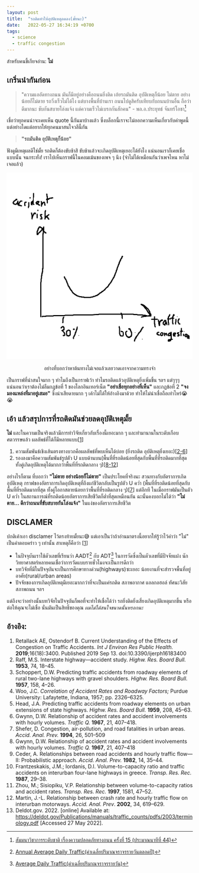 ```yaml
---
layout: post
title:  "รถติดทำให้อุบัติเหตุลดลง(มั้ยนะ)"
date:   2022-05-27 16:34:19 +0700
tags: 
  - science
  - traffic congestion
---
```


สำหรับคนขี้เกียจอ่าน: **ไม่**

## เกริ่นนำกันก่อน

> "ความแออัดทางถนน มันก็มีอยู่อย่างคือถนนยิ่งติด เอ้ยรถมันติด อุบัติเหตุก็น้อย ไม่ตาย อย่างน้อยก็ไม่ตาย รถวิ่งเร็วไม่ได้ไง แต่บางพื้นที่บ้านเรา ถนนไปดูสิครับเทียบกับถนนบ้านอื่น ถือว่าดีมากนะ ขับกันสบายโล่งแจ้ง แต่ความเร็วไม่เบรกกันสักคน" - พล.อ.ประยุทธ์ จันทร์โอชา[^1]

เชื่อว่าทุกคนน่าจะเคยเห็น quote นี้กันมาบ้างแล้ว
ซึ่งบล็อกนี้เราจะไม่ออกความเห็นเกี่ยวกับคำพูดนี้แต่อย่างใดแต่อยากให้ทุกคนมาสนใจวลีนี้กัน

> **"รถมันติด อุบัติเหตุก็น้อย"** 

ฟังดูมีเหตุผลดีใช่มั้ย รถติดก็ต้องขับช้าสิ ขับช้าแล้วจะเกิดอุบัติเหตุเยอะได้ยังไง
แน่นอนเราก็เคยเชื่อแบบนั้น จนกระทั่ง! เราไปเห็นกราฟนี้ในคอมเม้นของเพจ ๆ นึง (จำไม่ได้เหมือนกันว่าเพจไหน หาไม่เจอแล้ว)

![Traffic congestion effect on road accidents](/images/science/relation-traffjam-and-acc.png)
<p align="center">อย่างที่บอกว่าหาต้นทางไม่เจอแล้วเลยวาดเอาจากความทรงจำ</p>

เป็นกราฟที่น่าสนใจมาก ๆ ทำไมถึงเป็นกราฟเว้า ทำไมรถติดแล้วอุบัติเหตุยิ่งเพิ่มขึ้น ฯลฯ แต่ๆๆๆ แน่นอนว่าเราต้องไม่ลืมกฏข้อที่ 1 ของโลกอินเทอร์เน็ต **"อย่าเชื่อทุกอย่างที่เห็น"** และกฏข้อที่ 2 **"จงมองแหล่งที่มาอยู่เสมอ"** ซึ่งน่าเสียดายมาก ๆ เค้าไม่ได้ให้อ้างอิงมาด้วย ทำให้ไม่น่าเชื่อถือเท่าไหร่😭😭

## เอ้า แล้วสรุปการที่รถติดมันช่วยลดอุบัติเหตุมั้ย

**ไม่** และในความเป็นจริงแล้วมีการทำวิจัยเกี่ยวกับเรื่องนี้เยอะมาก ๆ และทำมานานในระดับเกือบศตวรรษแล้ว ผลลัพธ์ที่ได้ก็มีหลายแบบ[[1](#อ้างอิง)] 

1. ความสัมพันธ์เชิงเส้นตรงทางบวกคือผลลัพธ์ที่พบเห็นได้บ่อย (ยิ่งรถติด อุบัติเหตุยิ่งเยอะ)[[2-6](#อ้างอิง)] 
1. รองลงมาคือความสัมพันธ์รูปตัว U แบบด้านบน(พื้นที่ที่รถติดน้อยที่สุดกับพื้นที่ที่รถติดมากที่สุด ทั้งคู่เกิดอุบัติเหตุได้มากกว่าพื้นที่ที่รถติดกลาง ๆ)[[8-12](#อ้างอิง)] 

อย่างไรก็ตาม ที่บอกว่า **"ไม่ตาย อย่างน้อยก็ไม่ตาย"** เป็นประโยคที่จริงนะ สวนทางกับอัตราการเกิดอุบัติเหตุ กราฟของอัตราการเกิดอุบัติเหตุที่ถึงแก่ชีวิตกลับเป็นรูปตัว U คว่ำ (พื้นที่ที่รถติดน้อยที่สุดกับพื้นที่ที่รถติดมากที่สุด ทั้งคู่โอกาสตายน้อยกว่าพื้นที่ที่รถติดกลาง ๆ)[[7](#อ้างอิง)] แต่อีกที ในเมื่อกราฟมันเป็นตัว U คว่ำ ในสถานการณ์ที่รถติดน้อยอัตราการเสียชีวิตก็ต่ำที่สุดเหมือนกัน ฉะนั้นคงบอกไม่ได้ว่า **"ไม่ตาย... ดีกว่าถนนที่ขับสบายกันโล่งแจ้ง"** ในแง่ของอัตราการเสียชีวิต

## DISCLAMER

ปกติเค้าเอา disclamer ไว้ตรงท้ายมั้ยนะ😅 แต่เอาเป็นว่าถ้าอ่านมาตรงนี้อยากให้รู้ว่าไว้คำว่า "ไม่" เป็นคำตอบคร่าว ๆ เท่านั้น สาเหตุก็คือว่า [[1](#อ้างอิง)]

* ในปัจจุบันเราใช้ตัวเลขที่เรียนว่า AADT[^2] กับ ADT[^3] ในการวัดซึ่งเป็นตัวเลขที่มีปัจจัยแฝง นักวิทยาศาสตร์หลายคนเชื่อว่าการวัดแบบรายชั่วโมงจะเป็นการดีกว่า
* บทวิจัยที่มีในปัจจุบันจะเป็นการศึกษาทางด่วน(highways)ซะเยอะ น้อยงานที่จะสำรวจพื้นที่อยู่อาศัย(rural/urban areas)
* ปัจจัยของการเกิดอุบัติเหตุมีเยอะมากกว่าที่จะเป็นแค่รถติด สภาพอากาศ แอลกอฮอล์ ทัศนะวิสัย สภาพถนน ฯลฯ

แต่ถึงจะว่าอย่างนั้นบทวิจัยในปัจจุบันก็พอที่จะทำให้เชื่อได้ว่า รถยิ่งติดยิ่งเสี่ยงเกิดอุบัติเหตุมากขึ้น
หรือต่อให้คุณจะไม่เชื่อ นั่นมันเป็นสิทธิ์ของคุณ *ผมไม่ได้สนใจขนาดนั้นหรอกนะ*

## อ้างอิง:

1. Retallack AE, Ostendorf B. Current Understanding of the Effects of Congestion on Traffic Accidents. *Int J Environ Res Public Health.* **2019**;16(18):3400. Published 2019 Sep 13. doi:10.3390/ijerph16183400
1. Raff, M.S. Interstate highway—accident study. *Highw. Res. Board Bull.* **1953**, 74, 18–45.
1. Schoppert, D.W. Predicting traffic accidents from roadway elements of rural two-lane highways with gravel shoulders. *Highw. Res. Board Bull.* **1957**, 158, 4–26.
1. Woo, J.C. *Correlation of Accident Rates and Roadway Factors;* Purdue University: Lafaytette, Indiana, 1957; pp. 2326–6325.
1. Head, J.A. Predicting traffic accidents from roadway elements on urban extensions of state highways. *Highw. Res. Board Bull.* **1959**, 208, 45–63.
1. Gwynn, D.W. Relationship of accident rates and accident involvements with hourly volumes. *Traffic Q.* **1967**, 21, 407–418.
1. Shefer, D. Congestion, air-pollution, and road fatalities in urban areas. *Accid. Anal. Prev.* **1994**, 26, 501–509
1. Gwynn, D.W. Relationship of accident rates and accident involvements with hourly volumes. *Traffic Q.* **1967**, 21, 407–418
1. Ceder, A. Relationships between road accidents and hourly traffic flow—II: Probabilistic approach. *Accid. Anal. Prev.* **1982**, 14, 35–44.
1. Frantzeskakis, J.M.; Iordanis, D.I. Volume-to-capacity ratio and traffic accidents on interurban four-lane highways in greece. *Transp. Res. Rec.* **1987**, 29–38.
1. Zhou, M.; Sisiopiku, V.P. Relationship between volume-to-capacity ratios and accident rates. *Transp. Res. Rec.* **1997**, 1581, 47–52.
1. Martin, J.-L. Relationship between crash rate and hourly traffic flow on interurban motorways. *Accid. Anal. Prev*. **2002**, 34, 619–629.
1. Deldot.gov. 2022. [online] Available at: <https://deldot.gov/Publications/manuals/traffic_counts/pdfs/2003/terminology.pdf> [Accessed 27 May 2022].

[^1]: <a href="https://www.facebook.com/RoadsafetygroupThailand/videos/561913685548613/" target="_blank">สัมมนาวิชาการระดับชาติ เรื่องความปลอดภัยทางถนน ครั้งที่ 15 (ประมาณนาทีที่ 44)</a>
[^2]: <a href="https://deldot.gov/Publications/manuals/traffic_counts/pdfs/2003/terminology.pdf" target="_blank">Annual Average Daily Traffic(ค่าเฉลี่ยปริมาณจราจรรายวันตลอดปี)</a>
[^3]: <a href="https://deldot.gov/Publications/manuals/traffic_counts/pdfs/2003/terminology.pdf" target="_blank">Average Daily Traffic(ค่าเฉลี่ยปริมาณจราจรรายวัน)</a>